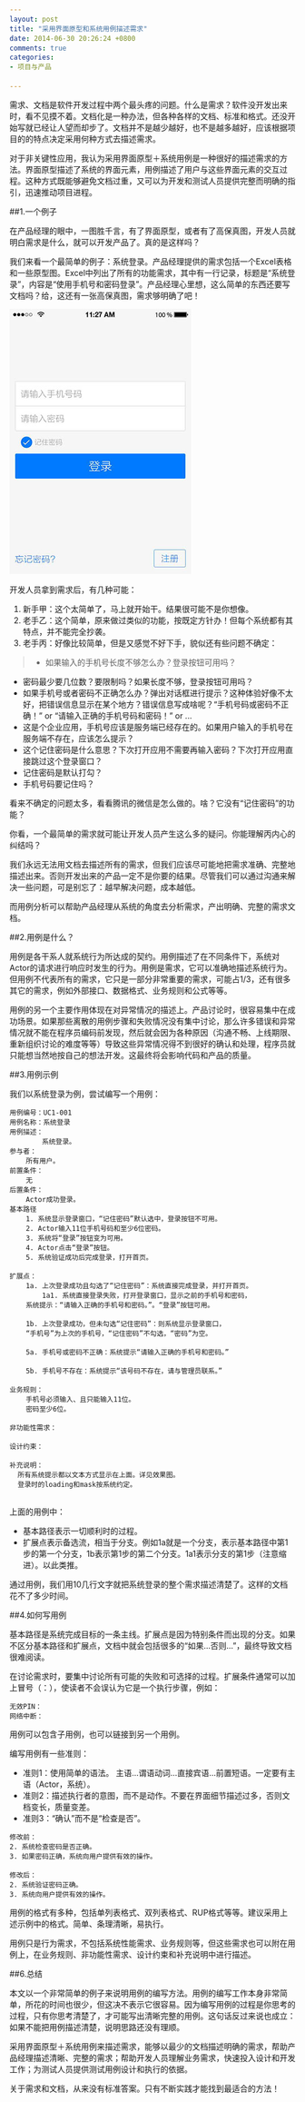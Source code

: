 ```yaml
---
layout: post
title: "采用界面原型和系统用例描述需求"
date: 2014-06-30 20:26:24 +0800
comments: true
categories: 
- 项目与产品

---
```


需求、文档是软件开发过程中两个最头疼的问题。什么是需求？软件没开发出来时，看不见摸不着。文档化是一种办法，但各种各样的文档、标准和格式。还没开始写就已经让人望而却步了。文档并不是越少越好，也不是越多越好，应该根据项目的的特点决定采用何种方式去描述需求。

<!--more-->

对于非关键性应用，我认为采用界面原型＋系统用例是一种很好的描述需求的方法。界面原型描述了系统的界面元素，用例描述了用户与这些界面元素的交互过程。这种方式既能够避免文档过重，又可以为开发和测试人员提供完整而明确的指引，迅速推动项目进程。

##1.一个例子

在产品经理的眼中，一图胜千言，有了界面原型，或者有了高保真图，开发人员就明白需求是什么，就可以开发产品了。真的是这样吗？

我们来看一个最简单的例子：系统登录。产品经理提供的需求包括一个Excel表格和一些原型图。Excel中列出了所有的功能需求，其中有一行记录，标题是“系统登录”，内容是“使用手机号和密码登录”。产品经理心里想，这么简单的东西还要写文档吗？给，这还有一张高保真图，需求够明确了吧！

![image](/myresource/images/img_blog_20140629.jpg)

开发人员拿到需求后，有几种可能：

1. 新手甲：这个太简单了，马上就开始干。结果很可能不是你想像。
2. 老手乙：这个简单，原来做过类似的功能，按既定方针办！但每个系统都有其特点，并不能完全抄袭。
3. 老手丙：好像比较简单，但是又感觉不好下手，貌似还有些问题不确定：

>* 如果输入的手机号长度不够怎么办？登录按钮可用吗？
* 密码最少要几位数？要限制吗？如果长度不够，登录按钮可用吗？
* 如果手机号或者密码不正确怎么办？弹出对话框进行提示？这种体验好像不太好，把错误信息显示在某个地方？错误信息写成啥呢？“手机号码或密码不正确！” or “请输入正确的手机号码和密码！” or ...
* 这是个企业应用，手机号应该是服务端已经存在的。如果用户输入的手机号在服务端不存在，应该怎么提示？
* 这个记住密码是什么意思？下次打开应用不需要再输入密码？下次打开应用直接跳过这个登录窗口？
* 记住密码是默认打勾？
* 手机号码要记住吗？

看来不确定的问题太多，看看腾讯的微信是怎么做的。啥？它没有“记住密码”的功能？

你看，一个最简单的需求就可能让开发人员产生这么多的疑问。你能理解丙内心的纠结吗？

我们永远无法用文档去描述所有的需求，但我们应该尽可能地把需求准确、完整地描述出来。否则开发出来的产品一定不是你要的结果。尽管我们可以通过沟通来解决一些问题，可是别忘了：越早解决问题，成本越低。

而用例分析可以帮助产品经理从系统的角度去分析需求，产出明确、完整的需求文档。

##2.用例是什么？

用例是各干系人就系统行为所达成的契约。用例描述了在不同条件下，系统对Actor的请求进行响应时发生的行为。用例是需求，它可以准确地描述系统行为。但用例不代表所有的需求，它只是一部分非常重要的需求，可能占1/3，还有很多其它的需求，例如外部接口、数据格式、业务规则和公式等等。

用例的另一个主要作用体现在对异常情况的描述上。产品讨论时，很容易集中在成功场景。如果那些离散的用例步骤和失败情况没有集中讨论，那么许多错误和异常情况就不能在程序员编码前发现，然后就会因为各种原因（沟通不畅、上线期限、重新组织讨论的难度等等）导致这些异常情况得不到很好的确认和处理，程序员就只能想当然地按自己的想法开发。这最终将会影响代码和产品的质量。

##3.用例示例

我们以系统登录为例，尝试编写一个用例：

```
用例编号：UC1-001
用例名称：系统登录
用例描述：
		系统登录。
参与者：
	所有用户。	
前置条件：
	无
后置条件：
	Actor成功登录。	
基本路径
	1. 系统显示登录窗口，“记住密码”默认选中，登录按钮不可用。
	2. Actor输入11位手机号码和至少6位密码。
	3. 系统将“登录”按钮变为可用。
	4. Actor点击“登录”按钮。
	5. 系统验证成功后完成登录，打开首页。
	
扩展点：
	1a. 上次登录成功且勾选了“记住密码”：系统直接完成登录，并打开首页。	
	    1a1. 系统直接登录失败，打开登录窗口，显示之前的手机号和密码，
	系统提示：“请输入正确的手机号和密码。”。“登录”按钮可用。
	
	1b. 上次登录成功，但未勾选“记住密码”：则系统显示登录窗口，
	“手机号”为上次的手机号，“记住密码”不勾选，“密码”为空。
	
	5a. 手机号或密码不正确：系统提示“请输入正确的手机号和密码。”
	
	5b. 手机号不存在：系统提示“该号码不存在，请与管理员联系。”
	
业务规则：
	手机号必须输入、且只能输入11位。
	密码至少6位。

非功能性需求：
	
设计约束：

补充说明：	
  所有系统提示都以文本方式显示在上面。详见效果图。
  登录时的loading和mask按系统约定。
		
```

上面的用例中：

* 基本路径表示一切顺利时的过程。
* 扩展点表示备选流，相当于分支。例如1a就是一个分支，表示基本路径中第1步的第一个分支，1b表示第1步的第二个分支。1a1表示分支的第1步（注意缩进）。以此类推。

通过用例，我们用10几行文字就把系统登录的整个需求描述清楚了。这样的文档花不了多少时间。

##4.如何写用例

基本路径是系统完成目标的一条主线。扩展点是因为特别条件而出现的分支。如果不区分基本路径和扩展点，文档中就会包括很多的“如果...否则...”，最终导致文档很难阅读。

在讨论需求时，要集中讨论所有可能的失败和可选择的过程。扩展条件通常可以加上冒号（：），使读者不会误认为它是一个执行步骤，例如：

```
无效PIN：
网络中断：
```

用例可以包含子用例，也可以链接到另一个用例。

编写用例有一些准则：

* 准则1：使用简单的语法。
主语...谓语动词...直接宾语...前置短语。一定要有主语（Actor，系统）。
* 准则2：描述执行者的意图，而不是动作。不要在界面细节描述过多，否则文档变长，质量变差。
* 准则3：“确认”而不是“检查是否”。

```
修改前：
2. 系统检查密码是否正确。
3. 如果密码正确，系统向用户提供有效的操作。

修改后：
2. 系统验证密码正确。
3. 系统向用户提供有效的操作。 
```

用例的格式有多种，包括单列表格式、双列表格式、RUP格式等等。建议采用上述示例中的格式。简单、条理清晰，易执行。

用例只是行为需求，不包括系统性能需求、业务规则等，但这些需求也可以附在用例上，在业务规则、非功能性需求、设计约束和补充说明中进行描述。

##6.总结

本文以一个非常简单的例子来说明用例的编写方法。用例的编写工作本身非常简单，所花的时间也很少，但这决不表示它很容易。因为编写用例的过程是你思考的过程，只有你思考清楚了，才可能写出清晰完整的用例。这句话反过来说也成立：如果不能把用例描述清楚，说明思路还没有理顺。

采用界面原型＋系统用例来描述需求，能够以最少的文档描述明确的需求，帮助产品经理描述清晰、完整的需求；帮助开发人员理解业务需求，快速投入设计和开发工作；为测试人员提供测试用例设计和执行的依据。

关于需求和文档，从来没有标准答案。只有不断实践才能找到最适合的方法！
